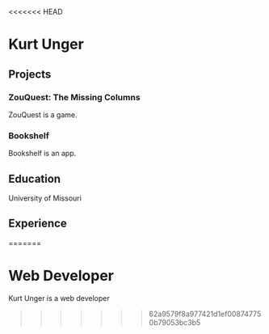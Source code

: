 <<<<<<< HEAD
# Kurt Unger

## Projects

### ZouQuest: The Missing Columns

ZouQuest is a game.

### Bookshelf

Bookshelf is an app.

## Education

University of Missouri

## Experience
=======
# Web Developer
Kurt Unger is a web developer
>>>>>>> 62a9579f8a977421d1ef008747750b79053bc3b5
